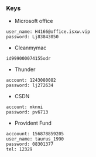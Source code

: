 ### Keys
- Microsoft office
```
user_name: H4166@office.isxw.vip
password: Lj83843050
```
- Cleanmymac
```
id999000074155odr
```
- Thunder
```
account: 1243080082
password: lj272634
```
- CSDN
```
account: mknni
password: pv6713
```
- Provident Fund
```
accoount: 156878859205
user_name: taurus_1990
password: 08301377
tel: 12329
```
